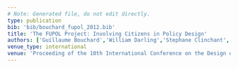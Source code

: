```yaml
---
# Note: Generated file, do not edit directly.
type: publication
bib: 'bib/bouchard_fupol_2012.bib'
title: 'The FUPOL Project: Involving Citizens in Policy Design'
authors: ['Guillaume Bouchard','William Darling','Stephane Clinchant','Arturo Mondragon','Cedric Archambeau']
venue_type: international
venue: 'Proceeding of the 10th International Conference on the Design of Cooperative Systems from research to practice'
---
```

